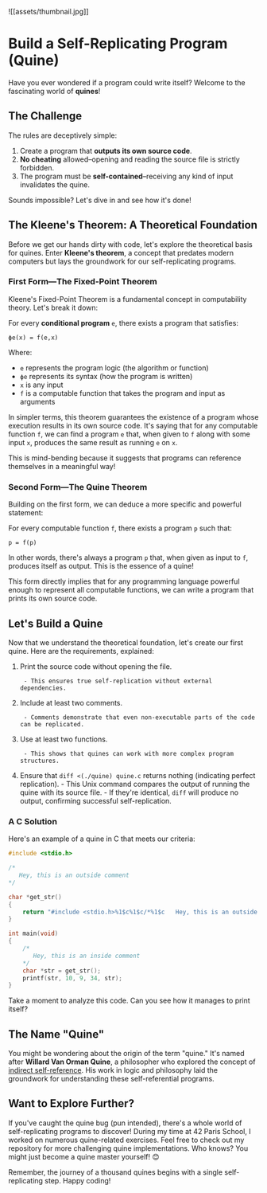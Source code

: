 ![[assets/thumbnail.jpg]]

# Build a Self-Replicating Program (Quine)

Have you ever wondered if a program could write itself? Welcome to the fascinating world of **quines**!

## The Challenge

The rules are deceptively simple:

1. Create a program that **outputs its own source code**.
2. **No cheating** allowed–opening and reading the source file is strictly forbidden.
3. The program must be **self-contained**–receiving any kind of input invalidates the quine.

Sounds impossible? Let's dive in and see how it's done!

## The Kleene's Theorem: A Theoretical Foundation

Before we get our hands dirty with code, let's explore the theoretical basis for quines. Enter **Kleene's theorem**, a concept that predates modern computers but lays the groundwork for our self-replicating programs.

### First Form—The Fixed-Point Theorem

Kleene's Fixed-Point Theorem is a fundamental concept in computability theory. Let's break it down:

For every **conditional program** `e`, there exists a program that satisfies:

`ϕe(x) = f(e,x)`

Where:

- `e` represents the program logic (the algorithm or function)
- `ϕe` represents its syntax (how the program is written)
- `x` is any input
- `f` is a computable function that takes the program and input as arguments

In simpler terms, this theorem guarantees the existence of a program whose execution results in its own source code. It's saying that for any computable function `f`, we can find a program `e` that, when given to `f` along with some input `x`, produces the same result as running `e` on `x`.

This is mind-bending because it suggests that programs can reference themselves in a meaningful way!

### Second Form—The Quine Theorem

Building on the first form, we can deduce a more specific and powerful statement:

For every computable function `f`, there exists a program `p` such that:

`p = f(p)`

In other words, there's always a program `p` that, when given as input to `f`, produces itself as output. This is the essence of a quine!

This form directly implies that for any programming language powerful enough to represent all computable functions, we can write a program that prints its own source code.

## Let's Build a Quine

Now that we understand the theoretical foundation, let's create our first quine. Here are the requirements, explained:

1. Print the source code without opening the file.

		- This ensures true self-replication without external dependencies.

2. Include at least two comments.

		- Comments demonstrate that even non-executable parts of the code can be replicated.

3. Use at least two functions.

		- This shows that quines can work with more complex program structures.

4. Ensure that `diff <(./quine) quine.c` returns nothing (indicating perfect replication).
		- This Unix command compares the output of running the quine with its source file.
		- If they're identical, `diff` will produce no output, confirming successful self-replication.

### A C Solution

Here's an example of a quine in C that meets our criteria:

```c
#include <stdio.h>

/*
   Hey, this is an outside comment
*/

char *get_str()
{
	return "#include <stdio.h>%1$c%1$c/*%1$c   Hey, this is an outside comment%1$c*/%1$c%1$cchar *get_str()%1$c{%1$c%2$creturn %3$c%4$s%3$c;%1$c}%1$c%1$cint main(void)%1$c{%1$c%2$c/*%1$c%2$c   Hey, this is an inside comment%1$c%2$c*/%1$c%2$cchar *str = get_str();%1$c%2$cprintf(str, 10, 9, 34, str);%1$c}%1$c";
}

int main(void)
{
	/*
	   Hey, this is an inside comment
	*/
	char *str = get_str();
	printf(str, 10, 9, 34, str);
}
```

Take a moment to analyze this code. Can you see how it manages to print itself?

## The Name "Quine"

You might be wondering about the origin of the term "quine." It's named after **Willard Van Orman Quine**, a philosopher who explored the concept of [indirect self-reference](https://en.wikipedia.org/wiki/Indirect_self-reference). His work in logic and philosophy laid the groundwork for understanding these self-referential programs.

## Want to Explore Further?

If you've caught the quine bug (pun intended), there's a whole world of self-replicating programs to discover! During my time at 42 Paris School, I worked on numerous quine-related exercises. Feel free to check out my repository for more challenging quine implementations. Who knows? You might just become a quine master yourself! 😊

Remember, the journey of a thousand quines begins with a single self-replicating step. Happy coding!
